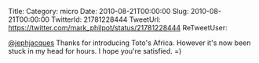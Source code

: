 Title: 
Category: micro
Date: 2010-08-21T00:00:00
Slug: 2010-08-21T00:00:00
TwitterId: 21781228444
TweetUrl: https://twitter.com/mark_philpot/status/21781228444
ReTweetUser: 

[@jephjacques](https://twitter.com/jephjacques) Thanks for introducing Toto's Africa. However it's now been stuck in my head for hours. I hope you're satisfied. =)